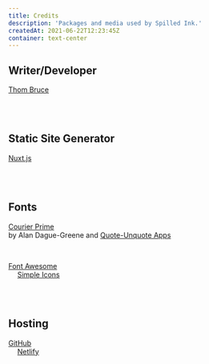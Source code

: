 ```yaml
---
title: Credits
description: 'Packages and media used by Spilled Ink.'
createdAt: 2021-06-22T12:23:45Z
container: text-center
---
```


## Writer/Developer

<a href='https://thombruce.com/' class='text-3xl font-light'>Thom Bruce</a>

<br/>
<br/>

## Static Site Generator

<a href='https://nuxtjs.org/' class='text-2xl'><tnt-simple-icon icon='nuxtdotjs'></tnt-simple-icon> Nuxt.js</a>

<br/>
<br/>

## Fonts

<a href='https://quoteunquoteapps.com/courierprime/' class='font-poster text-4xl'>Courier Prime</a>
<br/>
by Alan Dague-Greene and [Quote-Unquote Apps](https://quoteunquoteapps.com/index.php)

<br/>

<a href='https://fontawesome.com/'><tnt-simple-icon icon='fontawesome'></tnt-simple-icon> Font Awesome</a>
<br class='inline md:hidden'/><span class='hidden md:inline'>&emsp;</span>
<a href='https://simpleicons.org/'><tnt-simple-icon icon='simpleicons'></tnt-simple-icon> Simple Icons</a>

<br/>
<br/>

## Hosting

<a href='https://github.com/' class='text-2xl font-light'><tnt-simple-icon icon='github'></tnt-simple-icon> GitHub</a>
<br class='inline md:hidden'/><span class='hidden md:inline'>&emsp;</span>
<a href='https://netlify.com/' class='text-2xl font-light'><tnt-simple-icon icon='netlify'></tnt-simple-icon> Netlify</a>